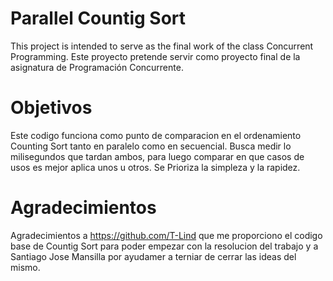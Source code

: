 # Parallel Countig Sort
This project is intended to serve as the final work of the class Concurrent Programming.
Este proyecto pretende servir como proyecto final de la asignatura de Programación Concurrente.

# Objetivos
Este codigo funciona como punto de comparacion en el ordenamiento Counting Sort tanto en paralelo como en secuencial.
Busca medir lo milisegundos que tardan ambos, para luego comparar en que casos de usos es mejor aplica unos u otros. 
Se Prioriza la simpleza y la rapidez.

# Agradecimientos
Agradecimientos a https://github.com/T-Lind que me proporciono el codigo base de Countig Sort para poder empezar con la resolucion del trabajo y a Santiago Jose Mansilla por ayudamer a terniar de cerrar las ideas del mismo.
